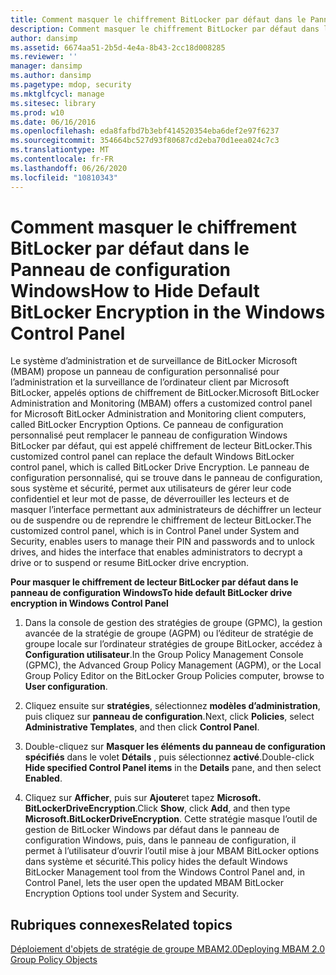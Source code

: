 ```yaml
---
title: Comment masquer le chiffrement BitLocker par défaut dans le Panneau de configuration Windows
description: Comment masquer le chiffrement BitLocker par défaut dans le Panneau de configuration Windows
author: dansimp
ms.assetid: 6674aa51-2b5d-4e4a-8b43-2cc18d008285
ms.reviewer: ''
manager: dansimp
ms.author: dansimp
ms.pagetype: mdop, security
ms.mktglfcycl: manage
ms.sitesec: library
ms.prod: w10
ms.date: 06/16/2016
ms.openlocfilehash: eda8fafbd7b3ebf414520354eba6def2e97f6237
ms.sourcegitcommit: 354664bc527d93f80687cd2eba70d1eea024c7c3
ms.translationtype: MT
ms.contentlocale: fr-FR
ms.lasthandoff: 06/26/2020
ms.locfileid: "10810343"
---
```

# <span data-ttu-id="3a0ad-103">Comment masquer le chiffrement BitLocker par défaut dans le Panneau de configuration Windows</span><span class="sxs-lookup"><span data-stu-id="3a0ad-103">How to Hide Default BitLocker Encryption in the Windows Control Panel</span></span>


<span data-ttu-id="3a0ad-104">Le système d’administration et de surveillance de BitLocker Microsoft (MBAM) propose un panneau de configuration personnalisé pour l’administration et la surveillance de l’ordinateur client par Microsoft BitLocker, appelés options de chiffrement de BitLocker.</span><span class="sxs-lookup"><span data-stu-id="3a0ad-104">Microsoft BitLocker Administration and Monitoring (MBAM) offers a customized control panel for Microsoft BitLocker Administration and Monitoring client computers, called BitLocker Encryption Options.</span></span> <span data-ttu-id="3a0ad-105">Ce panneau de configuration personnalisé peut remplacer le panneau de configuration Windows BitLocker par défaut, qui est appelé chiffrement de lecteur BitLocker.</span><span class="sxs-lookup"><span data-stu-id="3a0ad-105">This customized control panel can replace the default Windows BitLocker control panel, which is called BitLocker Drive Encryption.</span></span> <span data-ttu-id="3a0ad-106">Le panneau de configuration personnalisé, qui se trouve dans le panneau de configuration, sous système et sécurité, permet aux utilisateurs de gérer leur code confidentiel et leur mot de passe, de déverrouiller les lecteurs et de masquer l’interface permettant aux administrateurs de déchiffrer un lecteur ou de suspendre ou de reprendre le chiffrement de lecteur BitLocker.</span><span class="sxs-lookup"><span data-stu-id="3a0ad-106">The customized control panel, which is in Control Panel under System and Security, enables users to manage their PIN and passwords and to unlock drives, and hides the interface that enables administrators to decrypt a drive or to suspend or resume BitLocker drive encryption.</span></span>

**<span data-ttu-id="3a0ad-107">Pour masquer le chiffrement de lecteur BitLocker par défaut dans le panneau de configuration Windows</span><span class="sxs-lookup"><span data-stu-id="3a0ad-107">To hide default BitLocker drive encryption in Windows Control Panel</span></span>**

1.  <span data-ttu-id="3a0ad-108">Dans la console de gestion des stratégies de groupe (GPMC), la gestion avancée de la stratégie de groupe (AGPM) ou l’éditeur de stratégie de groupe locale sur l’ordinateur stratégies de groupe BitLocker, accédez à **Configuration utilisateur**.</span><span class="sxs-lookup"><span data-stu-id="3a0ad-108">In the Group Policy Management Console (GPMC), the Advanced Group Policy Management (AGPM), or the Local Group Policy Editor on the BitLocker Group Policies computer, browse to **User configuration**.</span></span>

2.  <span data-ttu-id="3a0ad-109">Cliquez ensuite sur **stratégies**, sélectionnez **modèles d’administration**, puis cliquez sur **panneau de configuration**.</span><span class="sxs-lookup"><span data-stu-id="3a0ad-109">Next, click **Policies**, select **Administrative Templates**, and then click **Control Panel**.</span></span>

3.  <span data-ttu-id="3a0ad-110">Double-cliquez sur **Masquer les éléments du panneau de configuration spécifiés** dans le volet **Détails** , puis sélectionnez **activé**.</span><span class="sxs-lookup"><span data-stu-id="3a0ad-110">Double-click **Hide specified Control Panel items** in the **Details** pane, and then select **Enabled**.</span></span>

4.  <span data-ttu-id="3a0ad-111">Cliquez sur **Afficher**, puis sur **Ajouter**et tapez **Microsoft. BitLockerDriveEncryption**.</span><span class="sxs-lookup"><span data-stu-id="3a0ad-111">Click **Show**, click **Add**, and then type **Microsoft.BitLockerDriveEncryption**.</span></span> <span data-ttu-id="3a0ad-112">Cette stratégie masque l’outil de gestion de BitLocker Windows par défaut dans le panneau de configuration Windows, puis, dans le panneau de configuration, il permet à l’utilisateur d’ouvrir l’outil mise à jour MBAM BitLocker options dans système et sécurité.</span><span class="sxs-lookup"><span data-stu-id="3a0ad-112">This policy hides the default Windows BitLocker Management tool from the Windows Control Panel and, in Control Panel, lets the user open the updated MBAM BitLocker Encryption Options tool under System and Security.</span></span>

## <span data-ttu-id="3a0ad-113">Rubriques connexes</span><span class="sxs-lookup"><span data-stu-id="3a0ad-113">Related topics</span></span>


[<span data-ttu-id="3a0ad-114">Déploiement d'objets de stratégie de groupe MBAM2.0</span><span class="sxs-lookup"><span data-stu-id="3a0ad-114">Deploying MBAM 2.0 Group Policy Objects</span></span>](deploying-mbam-20-group-policy-objects-mbam-2.md)

 

 





